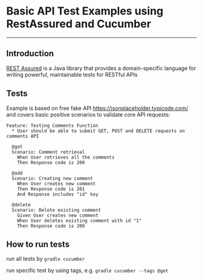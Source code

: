 # Basic API Test Examples using RestAssured and Cucumber
----------------
## Introduction
[REST Assured](https://rest-assured.io/) is a Java library that provides a domain-specific language for writing powerful, maintainable tests for RESTful APIs

## Tests
Example is based on free fake API https://jsonplaceholder.typicode.com/ and covers basic positive scenarios to validate core API requests:

```
Feature: Testing Comments Function
  * User should be able to submit GET, POST and DELETE requests on comments API

  @get
  Scenario: Comment retrieval
    When User retrieves all the comments
    Then Response code is 200

  @add
  Scenario: Creating new comment
    When User creates new comment
    Then Response code is 201
    And Response includes "id" key

  @delete
  Scenario: Delete existing comment
    Given User creates new comment
    When User deletes existing comment with id "1"
    Then Response code is 200
```

## How to run tests
run all tests by `gradle cucumber`

run specific test by using tags, e.g. `gradle cucumber --tags @get`

